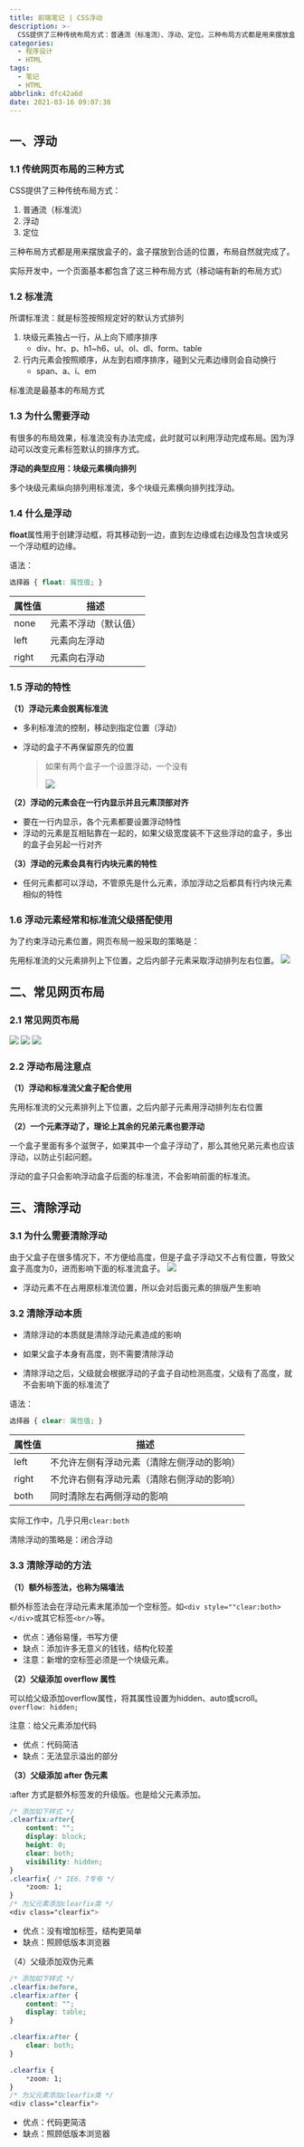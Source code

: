 ```yaml
---
title: 前端笔记 | CSS浮动
description: >-
  CSS提供了三种传统布局方式：普通流（标准流）、浮动、定位。三种布局方式都是用来摆放盒子的，盒子摆放到合适的位置，布局自然就完成了。实际开发中，一个页面基本都包含了这三种布局方式（移动端有新的布局方式）
categories:
  - 程序设计
  - HTML
tags:
  - 笔记
  - HTML
abbrlink: dfc42a6d
date: 2021-03-16 09:07:38
---
```


## 一、浮动

### 1.1 传统网页布局的三种方式

CSS提供了三种传统布局方式：

1. 普通流（标准流）
2. 浮动
3. 定位

三种布局方式都是用来摆放盒子的，盒子摆放到合适的位置，布局自然就完成了。

实际开发中，一个页面基本都包含了这三种布局方式（移动端有新的布局方式）

### 1.2 标准流

所谓标准流：就是标签按照规定好的默认方式排列

1. 块级元素独占一行，从上向下顺序排序
   * div、hr、p、h1~h6、ul、ol、dl、form、table
2. 行内元素会按照顺序，从左到右顺序排序，碰到父元素边缘则会自动换行
   * span、a、i、em

标准流是最基本的布局方式

### 1.3 为什么需要浮动

有很多的布局效果，标准流没有办法完成，此时就可以利用浮动完成布局。因为浮动可以改变元素标签默认的排序方式。

**浮动的典型应用：块级元素横向排列**

多个块级元素纵向排列用标准流，多个块级元素横向排列找浮动。

### 1.4 什么是浮动

**float**属性用于创建浮动框，将其移动到一边，直到左边缘或右边缘及包含块或另一个浮动框的边缘。

语法：

```css
选择器 { float: 属性值; }
```

| 属性值 | 描述                 |
| ------ | -------------------- |
| none   | 元素不浮动（默认值） |
| left   | 元素向左浮动         |
| right  | 元素向右浮动         |

### 1.5 浮动的特性

**（1）浮动元素会脱离标准流**

* 多利标准流的控制，移动到指定位置（浮动）

* 浮动的盒子不再保留原先的位置

  > 如果有两个盒子一个设置浮动，一个没有
  >
  > ![](https://img.mahaofei.com/img/202112231713946-html-notes5-1.png)


**（2）浮动的元素会在一行内显示并且元素顶部对齐**

* 要在一行内显示，各个元素都要设置浮动特性
* 浮动的元素是互相贴靠在一起的，如果父级宽度装不下这些浮动的盒子，多出的盒子会另起一行对齐

**（3）浮动的元素会具有行内块元素的特性**

* 任何元素都可以浮动，不管原先是什么元素，添加浮动之后都具有行内块元素相似的特性

### 1.6 浮动元素经常和标准流父级搭配使用

为了约束浮动元素位置，网页布局一般采取的策略是：

先用标准流的父元素排列上下位置，之后内部子元素采取浮动排列左右位置。
![](https://img.mahaofei.com/img/202112231713850-html-notes5-2.png)


## 二、常见网页布局

### 2.1 常见网页布局
![](https://img.mahaofei.com/img/202112231713951-html-notes5-3.png)
![](https://img.mahaofei.com/img/202112231713771-html-notes5-4.png)
![](https://img.mahaofei.com/img/202112231714289-html-notes5-5.png)

### 2.2 浮动布局注意点

**（1）浮动和标准流父盒子配合使用**

先用标准流的父元素排列上下位置，之后内部子元素用浮动排列左右位置

**（2）一个元素浮动了，理论上其余的兄弟元素也要浮动**

一个盒子里面有多个滋贺子，如果其中一个盒子浮动了，那么其他兄弟元素也应该浮动，以防止引起问题。

浮动的盒子只会影响浮动盒子后面的标准流，不会影响前面的标准流。



## 三、清除浮动

### 3.1 为什么需要清除浮动

由于父盒子在很多情况下，不方便给高度，但是子盒子浮动又不占有位置，导致父盒子高度为0，进而影响下面的标准流盒子。
![](https://img.mahaofei.com/img/202112231714645-html-notes5-6.png)


* 浮动元素不在占用原标准流位置，所以会对后面元素的排版产生影响

### 3.2 清除浮动本质

* 清除浮动的本质就是清除浮动元素造成的影响

* 如果父盒子本身有高度，则不需要清除浮动
* 清除浮动之后，父级就会根据浮动的子盒子自动检测高度，父级有了高度，就不会影响下面的标准流了

语法：

```css
选择器 { clear: 属性值; }
```

| 属性值 | 描述                                       |
| ------ | ------------------------------------------ |
| left   | 不允许左侧有浮动元素（清除左侧浮动的影响） |
| right  | 不允许右侧有浮动元素（清除右侧浮动的影响） |
| both   | 同时清除左右两侧浮动的影响                 |

实际工作中，几乎只用`clear:both`

清除浮动的策略是：闭合浮动

### 3.3 清除浮动的方法

**（1）额外标签法，也称为隔墙法**

额外标签法会在浮动元素末尾添加一个空标签。如`<div style=""clear:both></div>`或其它标签`<br/>`等。

* 优点：通俗易懂，书写方便
* 缺点：添加许多无意义的钱钱，结构化较差
* 注意：新增的空标签必须是一个块级元素。

**（2）父级添加 overflow 属性**

可以给父级添加overflow属性，将其属性设置为hidden、auto或scroll。`overflow: hidden;`

注意：给父元素添加代码

* 优点：代码简洁
* 缺点：无法显示溢出的部分

**（3）父级添加 after 伪元素**

:after 方式是额外标签发的升级版。也是给父元素添加。

```css
/* 添加如下样式 */
.clearfix:after{
    content: "";
    display: block;
    height: 0;
    clear: both;
    visibility: hidden;
}
.clearfix{ /* IE6、7专有 */
    *zoom: 1;
}
/* 为父元素添加clearfix类 */
<div class="clearfix">
```

* 优点：没有增加标签，结构更简单
* 缺点：照顾低版本浏览器

（4）父级添加双伪元素

```css
/* 添加如下样式 */
.clearfix:before,
.clearfix:after {
    content: "";
    display: table;
}

.clearfix:after {
    clear: both;
}

.clearfix {
    *zoom: 1;
}
/* 为父元素添加clearfix类 */
<div class="clearfix">
```

* 优点：代码更简洁
* 缺点：照顾低版本浏览器